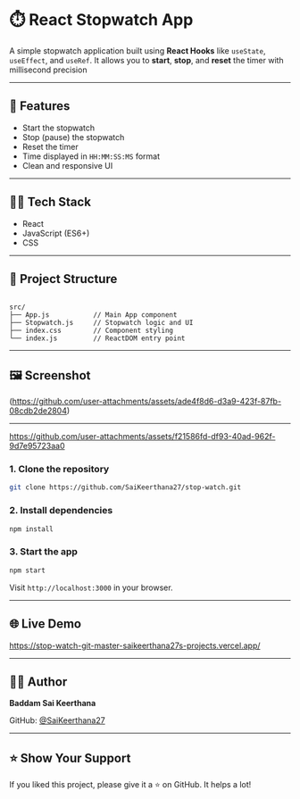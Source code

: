 # ⏱️ React Stopwatch App

A simple stopwatch application built using **React Hooks** like `useState`, `useEffect`, and `useRef`. It allows you to **start**, **stop**, and **reset** the timer with millisecond precision

---

## 🚀 Features

- Start the stopwatch
- Stop (pause) the stopwatch
- Reset the timer
- Time displayed in `HH:MM:SS:MS` format
- Clean and responsive UI

---

## 🧑‍💻 Tech Stack

- React
- JavaScript (ES6+)
- CSS

---

## 📂 Project Structure

```

src/
├── App.js           // Main App component
├── Stopwatch.js     // Stopwatch logic and UI
├── index.css        // Component styling
└── index.js         // ReactDOM entry point

````

---

## 🖼️ Screenshot

(https://github.com/user-attachments/assets/ade4f8d6-d3a9-423f-87fb-08cdb2de2804)



---

https://github.com/user-attachments/assets/f21586fd-df93-40ad-962f-9d7e95723aa0




### 1. Clone the repository
```bash
git clone https://github.com/SaiKeerthana27/stop-watch.git
````

### 2. Install dependencies

```bash
npm install
```

### 3. Start the app

```bash
npm start
```

Visit `http://localhost:3000` in your browser.

---

## 🌐 Live Demo 

https://stop-watch-git-master-saikeerthana27s-projects.vercel.app/

---

## 🙋‍♀️ Author

**Baddam Sai Keerthana**

GitHub: [@SaiKeerthana27](https://github.com/SaiKeerthana27)

---

## ⭐ Show Your Support

If you liked this project, please give it a ⭐ on GitHub. It helps a lot!



